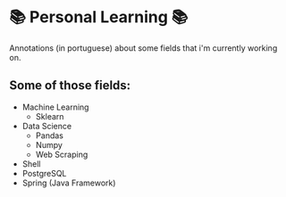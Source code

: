 # :books: Personal Learning :books:

Annotations (in portuguese) about some fields that i'm currently working on. 

## Some of those fields:

- Machine Learning
    - Sklearn
- Data Science
    - Pandas
    - Numpy
    - Web Scraping
- Shell
- PostgreSQL
- Spring (Java Framework)
